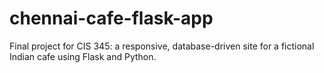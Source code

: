 # chennai-cafe-flask-app
Final project for CIS 345: a responsive, database-driven site for a fictional Indian cafe using Flask and Python.
